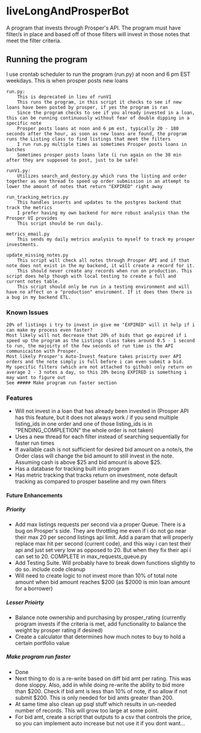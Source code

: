 # liveLongAndProsperBot
A program that invests through Prosper's API. 
The program must have filter/s in place and based off of those filters will invest in those notes that meet the filter criteria.

## Running the program
I use crontab scheduler to run the program (run.py) at noon and 6 pm EST weekdays. This is when prosper posts new loans

    run.py: 
        This is deprecated in lieu of runV1
        This runs the program, in this script it checks to see if new loans have been posted by prosper, if yes the program is ran
        Since the program checks to see if you already invested in a loan, this can be running continuously without fear of double dipping in a specific note
        Prosper posts loans at noon and 6 pm est, typically 20 - 180 seconds after the hour, as soon as new loans are found, the program runs the Listing class to find listings that meet the filters
        I run run.py multiple times as sometimes Prosper posts loans in batches
        Sometimes prosper posts loans late (i run again on the 30 min after they are supposed to post, just to be safe)
        
    runV1.py: 
        Utilizes search_and_destory.py which runs the listing and order together as one thread to speed up order submission in an attempt to lower the amount of notes that return "EXPIRED" right away
    
    run_tracking_metrics.py
        This handles inserts and updates to the postgres backend that track the metrics
        I prefer having my own backend for more robust analysis than the Prosper UI provides
        This script should be run daily.
    
    metrics_email.py
        This sends my daily metrics analysis to myself to track my prosper investments.
    
    update_missing_notes.py
        This script will check all notes through Prosper API and if that note does not exist in the my backend, it will create a record for it.
        This should never create any records when run on production. This script does help though with local testing to create a full and current notes table.
        This script should only be run in a testing environment and will have no affect on a "production" enviroment. If it does then there is a bug in my backend ETL.
        
        
### Known Issues
    20% of listings i try to invest in give me "EXPIRED" will it help if i can make my process even faster?
    Most likely will not decrease that 20% of bids that go expired if i speed up the program as the Listings class takes around 0.5 - 1 second to run, the majoirty of the few seconds of run time is the API communicaiton with Prosper.
    Most likely Prosper's Auto-Invest feature takes prioirty over API orders and the note simply is full before i can even submit a bid.
    My specific filters (which are not attached to github) only return on average 2 - 3 notes a day, so this 20% being EXPIRED is something i may want to figure out
    See ##### Make program run faster section

### Features
* Will not invest in a loan that has already been invested in (Prosper API has this feature, but it does not always work / if you send multiple listing_ids in one order and one of those listing_ids is in "PENDING_COMPLETION" the whole order is not taken)
* Uses a new thread for each filter instead of searching sequentially for faster run times
* If available cash is not sufficient for desired bid amount on a note/s, the Order class will change the bid amount to still invest in the note. Assuming cash is above $25 and bid amount is above $25.
* Has a database for tracking built into program
* Has metric tracking that tracks return on investment, note default tracking as compared to prosper baseline and my own filters

#### Future Enhancements
##### Priority
* Add max listings requests per second via a proper Queue. There is a bug on Prosper's side. They are throttling me even if i do not go near their max 20 per second listings api limit. Add a param that will properly replace max hit per second (current code), and this way i can test their api and just set very low as opposed to 20. But when they fix their api i can set to 20. COMPLETE in max_requests_queue.py
* Add Testing Suite. Will probably have to break down functions slightly to do so. include code cleanup
* Will need to create logic to not invest more than 10% of total note amount when bid amount reaches $200 (as $2000 is min loan amount for a borrower)
##### Lesser Prioirty
* Balance note ownership and purchasing by prosper_rating (currently program invests if the criteria is met, add functionality to balance the weight by prosper rating if desired)
* Create a calculator that determines how much notes to buy to hold a certain portfolio value
##### Make program run faster
* Done
* Next thing to do is a re-write based on diff bid amt per rating. This was done sloppy. Also, add in while doing re-write the ability to bid more than $200. Check if bid amt is less than 10% of note, if so allow if not submit $200. This is only needed for bid amts greater than 200.
* At same time also clean up psql stuff which results in un-needed number of records. This will grow too large at some point.
* For bid amt, create a script that outputs to a csv that controls the price, so you can implement auto increase but not use it if you dont want...
